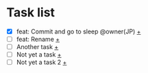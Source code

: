 # Task list
- [x] feat: Commit and go to sleep @owner(JP) [+](t0001_feat-commit-and-go-t.md)
- [ ] feat: Rename [+](t0002_feat-rename.md)
- [ ] Another task [+](t0003_another-task.md)
- [ ] Not yet a task [+](t0004_not-yet-a-task.md)
- [ ] Not yet a task 2 [+](t0005_not-yet-a-task-2.md)
